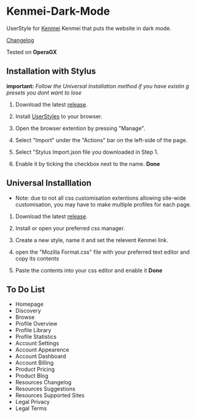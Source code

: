 # Kenmei-Dark-Mode

 UserStyle for [Kenmei](https://www.kenmei.co) Kenmei that puts the website in dark mode.

 [Changelog](https://github.com/Kyerstorm/Kenmei-Dark-Mode/blob/main/Changelog.md)

 Tested on **OperaGX**

## Installation with Stylus

**important:** *Follow the Universal Installation method if you have existin g presets you dont want to lose*

1. Download the latest [release](https://github.com/Kyerstorm/Kenmei-Dark-Mode/releases).

2. Install [UserStyles](https://userstyles.org/) to your browser.

3. Open the browser extention by pressing "Manage".

4. Select "Import" under the "Actions" bar on the left-side of the page.

5. Select "Stylus Import.json file you downloaded in Step 1.

6. Enable it by ticking the checkbox next to the name.
**Done**

## Universal Installlation

- Note: due to not all css customisation extentions allowing site-wide customisation, you may have to make multiple profiles for each page.

1. Download the latest [release](https://github.com/Kyerstorm/Kenmei-Dark-Mode/releases).

2. Install or open your preferred css manager.

3. Create a new style, name it and set the relevent Kenmei link.

4. open the "Mozilla Format.css" file with your preferred text editor and copy its contents

5. Paste the contents into your css editor and enable it
**Done**

## To Do List

- Homepage
- Discovery
- Browse
- Profile Overview
- Profile Library
- Profile Statistics
- Account Settings
- Account Appearence
- Account Dashboard
- Account Billing
- Product Pricing
- Product Blog
- Resources Changelog
- Resources Suggestions
- Resources Supported Sites
- Legal Privacy
- Legal Terms
